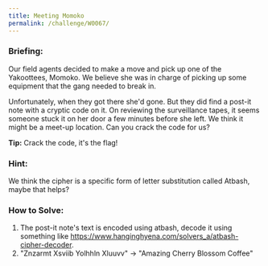 ```yaml
---
title: Meeting Momoko
permalink: /challenge/W0067/
---
```


### Briefing: 
Our field agents decided to make a move and pick up one of the Yakoottees, Momoko. We believe she was in charge of picking up some equipment that the gang needed to break in.

Unfortunately, when they got there she'd gone. But they did find a post-it note with a cryptic code on it. On reviewing the surveillance tapes, it seems someone stuck it on her door a few minutes before she left. We think it might be a meet-up location. Can you crack the code for us?

**Tip:** Crack the code, it's the flag!

### Hint:
We think the cipher is a specific form of letter substitution called Atbash, maybe that helps?

### How to Solve: 
1. The post-it note's text is encoded using atbash, decode it using something like https://www.hanginghyena.com/solvers_a/atbash-cipher-decoder. 
2. "Znzarmt Xsviib Yolhhln Xluuvv" -> "Amazing Cherry Blossom Coffee"
